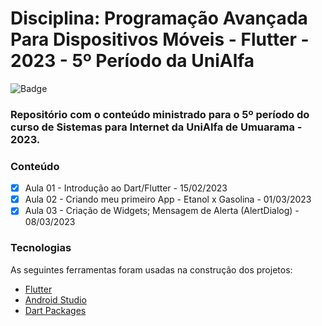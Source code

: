 # Disciplina: Programação Avançada Para Dispositivos Móveis - Flutter - 2023 - 5º Período da UniAlfa

![Badge](https://img.shields.io/badge/Marcos%20Dias%20Vendramini-Flutter-blue)

### Repositório com o conteúdo ministrado para o 5º período do curso de Sistemas para Internet da UniAlfa de Umuarama - 2023.

### Conteúdo

- [x] Aula 01 - Introdução ao Dart/Flutter - 15/02/2023
- [x] Aula 02 - Criando meu primeiro App - Etanol x Gasolina - 01/03/2023
- [x] Aula 03 - Criação de Widgets; Mensagem de Alerta (AlertDialog) - 08/03/2023

### Tecnologias

As seguintes ferramentas foram usadas na construção dos projetos:

- [Flutter](https://flutter.dev/)
- [Android Studio](https://developer.android.com/studio)
- [Dart Packages](https://pub.dev/)
